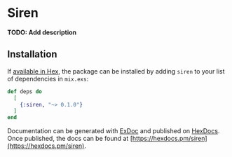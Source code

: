 # Siren

**TODO: Add description**

## Installation

If [available in Hex](https://hex.pm/docs/publish), the package can be installed
by adding `siren` to your list of dependencies in `mix.exs`:

```elixir
def deps do
  [
    {:siren, "~> 0.1.0"}
  ]
end
```

Documentation can be generated with [ExDoc](https://github.com/elixir-lang/ex_doc)
and published on [HexDocs](https://hexdocs.pm). Once published, the docs can
be found at [https://hexdocs.pm/siren](https://hexdocs.pm/siren).

